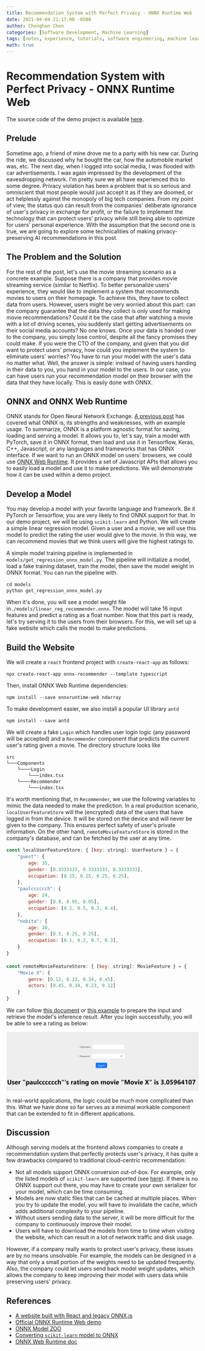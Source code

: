 ```yaml
---
title: Recommendation System with Perfect Privacy - ONNX Runtime Web
date: 2021-04-04 21:17:00 -0500
author: Chonghan Chen
categories: [Software Development, Machine Learning]
tags: [notes, experience, tutorials, software engineering, machine learning]
math: true
---
```


# Recommendation System with Perfect Privacy - ONNX Runtime Web

The source code of the demo project is available [here](https://github.com/PaulCCCCCCH/onnx-recommender-demo).

## Prelude

Sometime ago, a friend of mine drove me to a party with his new car. During the ride, we discussed why he bought the car, how the automobile market was, etc. The next day, when I logged into social media, I was flooded with car advertisements. I was again impressed by the development of the eavesdropping network. I'm pretty sure we all have experienced this to some degree. Privacy violation has been a problem that is so serious and omniscient that most people would just accept it as if they are doomed, or act helplessly against the monopoly of big tech companies. From my point of view, the status quo can result from the companies' deliberate ignorance of user's privacy in exchange for profit, or the failure to implement the technology that can protect users' privacy while still being able to optimize for users' personal experience. With the assumption that the second one is true, we are going to explore some technicalities of making privacy-preserving AI recommendations in this post.



## The Problem and the Solution

For the rest of the post, let's use the movie streaming scenario as a concrete example. Suppose there is a company that provides movie streaming service (similar to Netflix). To better personalize users' experience, they would like to implement a system that recommends movies to users on their homepage. To achieve this, they have to collect data from users. However, users might be very worried about this part: can the company guarantee that the data they collect is only used for making movie recommendations? Could it be the case that after watching a movie with a lot of driving scenes, you suddenly start getting advertisements on their social media accounts? No one knows. Once your data is handed over to the company, you simply lose control, despite all the fancy promises they could make. If you were the CTO of the company, and given that you did want to protect users' privacy, how could you implement the system to eliminate users' worries? You have to run your model with the user's data no matter what. Well, the answer is simple: instead of having users handing in their data to you, you hand in your model to the users. In our case, you can have users run your recommendation model on their browser with the data that they have locally. This is easily done with ONNX.



## ONNX and ONNX Web Runtime

ONNX stands for Open Neural Network Exchange. [A previous post](https://sanglee325.github.io/ml/onnx/#) has covered what ONNX is, its strengths and weaknesses, with an example usage. To summarize, ONNX is a platform agnostic format for saving, loading and serving a model. It allows you to, let's say, train a model with PyTorch, save it in ONNX format, then load and use it in Tensorflow, Keras, C++, Javascript, or any languages and frameworks that has ONNX interface. If we want to run an ONNX model on users' browsers, we could use [ONNX Web Runtime](https://onnxruntime.ai/docs/tutorials/web/). It provides a set of Javascript APIs that allows you to easily load a model and use it to make predictions. We will demonstrate how it can be used within a demo project.



## Develop a Model

You may develop a model with your favorite language and framework. Be it PyTorch or Tensorflow, you are very likely to find ONNX support for that. In our demo project, we will be using `scikit-learn` and Python. We will create a simple linear regression model. Given a user and a movie, we will use this model to predict the rating the user would give to the movie. In this way, we can recommend movies that we think users will give the highest ratings to.

A simple model training pipeline is implemented in `models/get_regression_onnx_model.py`. The pipeline will initialize a model, load a fake training dataset, train the model, then save the model weight in ONNX format. You can run the pipeline with.

```
cd models
python get_regression_onnx_model.py
```

When it's done, you will see a model weight file in`./models/linear_reg_recommender.onnx`. The model will take 16 input features and predict a rating as a float number. Now that this part is ready, let's try serving it to the users from their browsers. For this, we will set up a fake website which calls the model to make predictions.



## Build the Website 

We will create a `react` frontend project with `create-react-app` as follows:

```
npx create-react-app onnx-recommender --template typescript
```

Then, install ONNX Web Runtime dependencies:

```
npm install --save onnxruntime-web ndarray
```

To make development easier, we also install a popular UI library `antd`

```
npm install --save antd
```

We will create a fake `Login` which handles user login logic (any password will be accepted) and a `Recommender` component that predicts the current user's rating given a movie. The directory structure looks like

```
src
└───Components
    └────Login
    	└───index.tsx
    └────Recommender
    	└───index.tsx
```

It's worth mentioning that, in `Recommender`, we use the following variables to mimic the data needed to make the prediction. In a real production scenario, `localUserFeatureStore` will the (encrypted) data of the users that have logged in from the device. It will be stored on the device and will never be given to the company. This ensures perfect safety of user's private information. On the other hand, `remoteMovieFeatureStore` is stored in the company's database, and can be fetched by the user at any time.

```javascript
const localUserFeatureStore: { [key: string]: UserFeature } = {
    "guest": {
        age: 35,
        gender: [0.3333333, 0.3333333, 0.3333333],
        occupation: [0.25, 0.25, 0.25, 0.25],
    },
    "paulcccccch": {
        age: 24,
        gender: [0.9, 0.05, 0.05],
        occupation: [0.2, 0.5, 0.3, 0.4],
    },
    "nobita": {
        age: 10,
        gender: [0.5, 0.25, 0.25],
        occupation: [0.1, 0.2, 0.7, 0.3],
    }
}

const remoteMovieFeatureStore: { [key: string]: MovieFeature } = {
    "Movie X": {
        genre: [0.12, 0.23, 0.34, 0.45],
        actors: [0.45, 0.34, 0.23, 0.12]
    }
}
```

We can follow [this document](https://onnxruntime.ai/docs/tutorials/web/) or [this example](https://github.com/microsoft/onnxruntime-web-demo) to prepare the input and retrieve the model's inference result. After you login successfully, you will be able to see a rating as below:

![prediction-page](/assets/img/software-dev/prediction-page.png)


In real-world applications, the logic could be much more complicated than this. What we have done so far serves as a minimal workable component that can be extended to fit in different applications.



## Discussion

Although serving models at the frontend allows companies to create a recommendation system that perfectly protects user's privacy, it has quite a few drawbacks compared to traditional cloud-centric recommendation:

- Not all models support ONNX conversion out-of-box. For example, only the listed models of `scikit-learn` are supported (see [here](https://onnx.ai/sklearn-onnx/supported.html)). If there is no ONNX support out there, you may have to create your own serializer for your model, which can be time consuming.
- Models are now static files that can be cached at multiple places. When you try to update the model, you will have to invalidate the cache, which adds additional complexity to your pipeline.
- Without users sending data to the server, it will be more difficult for the company to continuously improve their model.
- Users will have to download the models from time to time when visiting the website, which can result in a lot of network traffic and disk usage.

However, if a company really wants to protect user's privacy, these issues are by no means unsolvable. For example, the models can be designed in a way that only a small portion of the weights need to be updated frequently. Also, the company could let users send back model weight updates, which allows the company to keep improving their model with users data while preserving users' privacy.



## References

- [A website built with React and legacy ONNX.js](https://heartbeat.comet.ml/building-an-image-recognition-app-using-onnx-js-c7147f4f291b)
- [Official ONNX Runtime Web demo](https://github.com/microsoft/onnxruntime-web-demo)
- [ONNX Model ZOO](https://github.com/onnx/models)
- [Converting `scikit-learn` model to ONNX](https://onnx.ai/sklearn-onnx/)
- [ONNX Web Runtime doc](https://onnxruntime.ai/docs/tutorials/web/)

